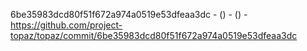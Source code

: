 6be35983dcd80f51f672a974a0519e53dfeaa3dc -  () -  () - https://github.com/project-topaz/topaz/commit/6be35983dcd80f51f672a974a0519e53dfeaa3dc
